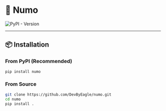 # 🚀 Numo

<!--![Library Icon](https://path/to/your/icon.png)-->

![PyPI - Version](https://img.shields.io/pypi/v/numo?color=%20%230078D7)

---

## 📦 **Installation**

### From PyPI (Recommended)

```bash
pip install numo
```

### From Source

```bash
git clone https://github.com/DevByEagle/numo.git  
cd numo  
pip install .
```

